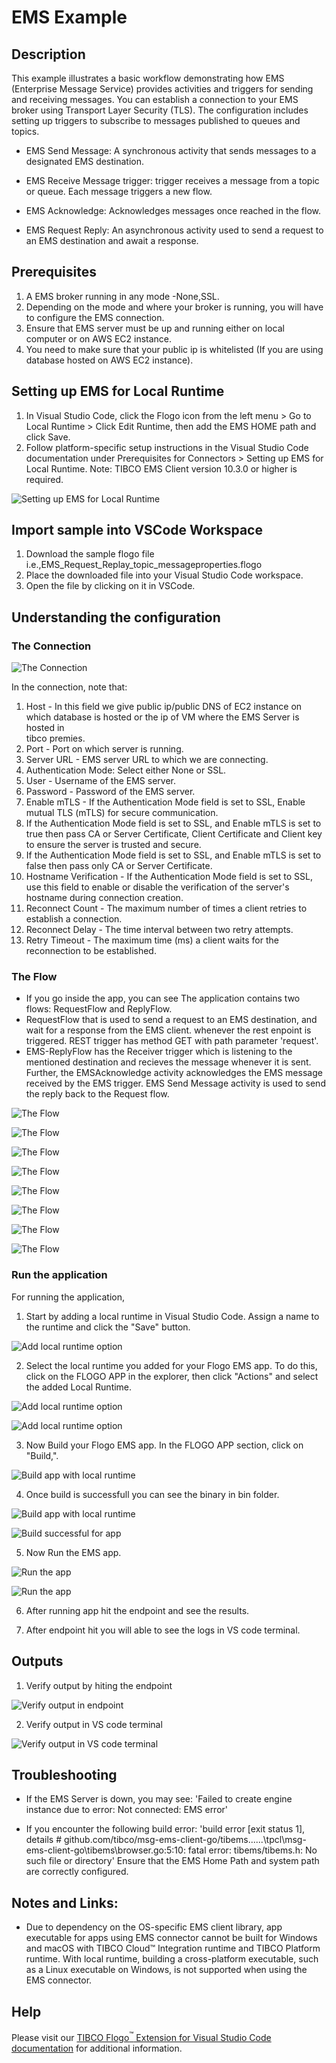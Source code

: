 # EMS Example

## Description

This example illustrates a basic workflow demonstrating how EMS (Enterprise Message Service) provides activities and triggers for sending and receiving messages. You can establish a connection to your EMS broker using Transport Layer Security (TLS).
The configuration includes setting up triggers to subscribe to messages published to queues and topics.

* EMS Send Message: A synchronous activity that sends messages to a designated EMS destination.

* EMS Receive Message trigger: trigger receives a message from a topic or queue. Each message triggers a new flow.

* EMS Acknowledge: Acknowledges messages once reached in the flow.

* EMS Request Reply: An asynchronous activity used to send a request to an EMS destination and await a response.

## Prerequisites

1. A EMS broker running in any mode -None,SSL.
2. Depending on the mode and where your broker is running, you will have to configure the EMS connection.
3. Ensure that EMS server must be up and running either on local computer or on AWS EC2 instance.
4. You need to make sure that your public ip is whitelisted (If you are using database hosted on AWS EC2 instance).

## Setting up EMS for Local Runtime
1. In Visual Studio Code, click the Flogo icon from the left menu > Go to Local Runtime > Click Edit Runtime, then add the EMS HOME path and click Save.
2. Follow platform-specific setup instructions in the Visual Studio Code documentation under Prerequisites for Connectors > Setting up EMS for Local Runtime.
Note: TIBCO EMS Client version 10.3.0 or higher is required.

![Setting up EMS for Local Runtime](../../../images/EMS/1.png) 
  

## Import sample into VSCode Workspace

1. Download the sample flogo file i.e.,EMS_Request_Replay_topic_messageproperties.flogo
2. Place the downloaded file into your Visual Studio Code workspace.
3. Open the file by clicking on it in VSCode.

## Understanding the configuration

### The Connection

![The Connection](../../../images/EMS/2.png)

In the connection, note that:

1.  Host - In this field we give public ip/public DNS of EC2 instance on which database is hosted or the ip of VM where the EMS Server is hosted in    
tibco premies.
2.  Port - Port on which server is running. 
3.  Server URL - EMS server URL to which we are connecting.
4.  Authentication Mode: Select either None or SSL.
4.  User - Username of the EMS server.
5.  Password - Password of the EMS server.
6.  Enable mTLS - If the Authentication Mode field is set to SSL, Enable mutual TLS (mTLS) for secure communication.
7.  If the Authentication Mode field is set to SSL, and Enable mTLS is set to true then pass CA or Server Certificate, Client Certificate and Client key to ensure the server is trusted and secure.
8.  If the Authentication Mode field is set to SSL, and Enable mTLS is set to false then pass only CA or Server Certificate.
9.  Hostname Verification - If the Authentication Mode field is set to SSL, use this field to enable or disable the verification of the server's hostname during connection creation.
10. Reconnect Count - The maximum number of times a client retries to establish a connection.
11. Reconnect Delay - The time interval between two retry attempts.
12. Retry Timeout - The maximum time (ms) a client waits for the reconnection to be established.


### The Flow

* If you go inside the app, you can see The application contains two flows: RequestFlow and ReplyFlow.
* RequestFlow that is used to send a request to an EMS destination, and wait for a response from the EMS client. whenever the rest enpoint is triggered. REST trigger has method GET with path parameter 'request'.
* EMS-ReplyFlow has the Receiver trigger which is listening to the mentioned destination and recieves the message whenever it is sent. Further, the EMSAcknowledge activity acknowledges the EMS message received by the EMS trigger. EMS Send Message activity is used to send the reply back to the Request flow.


![The Flow](../../../images/EMS/3.png)

![The Flow](../../../images/EMS/4.png)

![The Flow](../../../images/EMS/5.png)

![The Flow](../../../images/EMS/6.png)

![The Flow](../../../images/EMS/7.png)

![The Flow](../../../images/EMS/8.png)

![The Flow](../../../images/EMS/9.png)

![The Flow](../../../images/EMS/10.png)


### Run the application

For running the application, 
1. Start by adding a local runtime in Visual Studio Code. Assign a name to the runtime and click the "Save" button.

![Add local runtime option](../../../images/EMS/11.png)

2. Select the local runtime you added for your Flogo EMS app. To do this, click on the FLOGO APP in the explorer, then click "Actions" and select the added Local Runtime.

![Add local runtime option](../../../images/EMS/12.png)

![Add local runtime option](../../../images/EMS/13.png)

3. Now Build your Flogo EMS app. In the FLOGO APP section, click on "Build,".

![Build app with local runtime](../../../images/EMS/14.png)

4. Once build is successfull you can see the binary in bin folder.

![Build app with local runtime](../../../images/EMS/15.png)

![Build successful for app](../../../images/EMS/16.png)

5. Now Run the EMS app. 

![Run the app](../../../images/EMS/17.png)

![Run the app](../../../images/EMS/18.png)

6. After running app hit the endpoint and see the results.

7. After endpoint hit you will able to see the logs in VS code terminal.


## Outputs

1. Verify output by hiting the endpoint

![Verify output in endpoint](../../../images/EMS/19.png)

2. Verify output in VS code terminal

![Verify output in VS code terminal](../../../images/EMS/20.png)


## Troubleshooting

* If the EMS Server is down, you may see: 
'Failed to create engine instance due to error: Not connected: EMS error'

* If you encounter the following build error:
 'build error [exit status 1], details # github.com/tibco/msg-ems-client-go/tibems..\..\..\tpcl\msg-ems-client-go\tibems\browser.go:5:10: fatal error: tibems/tibems.h: No such file or directory'
 Ensure that the EMS Home Path and system path are correctly configured.

## Notes and Links:

* Due to dependency on the OS-specific EMS client library, app executable for apps using EMS connector cannot be built for Windows and macOS with TIBCO Cloud™ Integration runtime and TIBCO Platform runtime. With local runtime, building a cross-platform executable, such as a Linux executable on Windows, is not supported when using the EMS connector.

## Help

Please visit our [TIBCO Flogo<sup>&trade;</sup> Extension for Visual Studio Code documentation](https://docs.tibco.com/products/tibco-flogo-extension-for-visual-studio-code-latest) for additional information.


